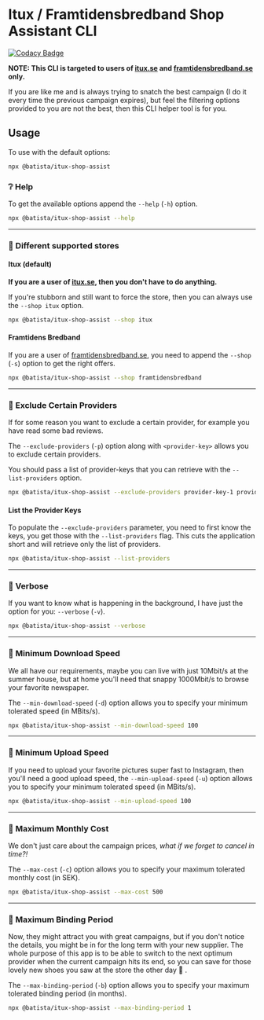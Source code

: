 # Itux / Framtidensbredband Shop Assistant CLI

[![Codacy Badge](https://api.codacy.com/project/badge/Grade/274aa77033db4eafac5cf6f46ff9f50e)](https://app.codacy.com/gh/batista/itux-shop-assist?utm_source=github.com&utm_medium=referral&utm_content=batista/itux-shop-assist&utm_campaign=Badge_Grade_Settings)

**NOTE: This CLI is targeted to users of [itux.se](https://www.itux.se) and [framtidensbredband.se](https://www.framtidensbredband.se) only.**

If you are like me and is always trying to snatch the best campaign (I do it every time the previous campaign expires), but feel the filtering options provided to you are not the best, then this CLI helper tool is for you.

## Usage

To use with the default options:

```bash
npx @batista/itux-shop-assist
```

### ❔ Help

To get the available options append the `--help` (`-h`) option.

```bash
npx @batista/itux-shop-assist --help
```

---

### 🛒 Different supported stores

#### Itux (default)

**If you are a user of [itux.se](https://www.itux.se), then you don't have to do anything.**

If you're stubborn and still want to force the store, then you can always use the `--shop itux` option.

```bash
npx @batista/itux-shop-assist --shop itux
```

#### Framtidens Bredband

If you are a user of [framtidensbredband.se](https://www.framtidensbredband.se), you need to append the `--shop` (`-s`) option to get the right offers.

```bash
npx @batista/itux-shop-assist --shop framtidensbredband
```

---

### 🚫 Exclude Certain Providers

If for some reason you want to exclude a certain provider, for example you have read some bad reviews.

The `--exclude-providers` (`-p`) option along with `<provider-key>` allows you to exclude certain providers.

You should pass a list of provider-keys that you can retrieve with the `--list-providers` option.

```bash
npx @batista/itux-shop-assist --exclude-providers provider-key-1 provider-key-2
```

#### List the Provider Keys

To populate the `--exclude-providers` parameter, you need to first know the keys, you get those with the `--list-providers` flag. This cuts the application short and will retrieve only the list of providers.

```bash
npx @batista/itux-shop-assist --list-providers
```

---

### 💬 Verbose

If you want to know what is happening in the background, I have just the option for you: `--verbose` (`-v`).

```bash
npx @batista/itux-shop-assist --verbose
```

---

### 🔽  Minimum Download Speed

We all have our requirements, maybe you can live with just 10Mbit/s at the summer house, but at home you'll need that snappy 1000Mbit/s to browse your favorite newspaper.

The `--min-download-speed` (`-d`) option allows you to specify your minimum tolerated speed (in MBits/s).

```bash
npx @batista/itux-shop-assist --min-download-speed 100
```

---

### 🔼  Minimum Upload Speed

If you need to upload your favorite pictures super fast to Instagram, then you'll need a good upload speed, the `--min-upload-speed` (`-u`) option allows you to specify your minimum tolerated speed (in MBits/s).

```bash
npx @batista/itux-shop-assist --min-upload-speed 100
```

---

### 💸 Maximum Monthly Cost

We don't just care about the campaign prices, *what if we forget to cancel in time?!*

The `--max-cost` (`-c`) option allows you to specify your maximum tolerated monthly cost (in SEK).

```bash
npx @batista/itux-shop-assist --max-cost 500
```

---

### 🔏 Maximum Binding Period

Now, they might attract you with great campaigns, but if you don't notice the details, you might be in for the long term with your new supplier. The whole purpose of this app is to be able to switch to the next optimum provider when the current campaign hits its end, so you can save for those lovely new shoes you saw at the store the other day 👠 .

The `--max-binding-period` (`-b`) option allows you to specify your maximum tolerated binding period (in months).

```bash
npx @batista/itux-shop-assist --max-binding-period 1
```
